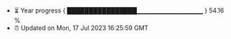 - ⏳ Year progress { ████████████████▁▁▁▁▁▁▁▁▁▁▁▁▁▁ } 54.16 %
- ⏰ Updated on Mon, 17 Jul 2023 16:25:59 GMT

